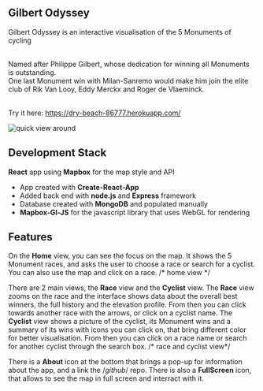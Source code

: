 ## Gilbert Odyssey

Gilbert Odyssey is an interactive visualisation of the 5 Monuments of cycling<br/><br/>

Named after Philippe Gilbert, whose dedication for winning all Monuments is outstanding.<br/>
One last Monument win with Milan-Sanremo would make him join the elite club of Rik Van Looy, 
Eddy Merckx and Roger de Vlaeminck.<br/><br/>

Try it here: https://dry-beach-86777.herokuapp.com/

![quick view around]()

## Development Stack

**React** app using **Mapbox** for the map style and API
- App created with **Create-React-App**
- Added back end with **node.js** and **Express** framework
- Database created with **MongoDB** and populated manually
- **Mapbox-Gl-JS** for the javascript library that uses WebGL for rendering

## Features

On the **Home** view, you can see the focus on the map. It shows the 5 Monument races, and asks the user to choose a race or search for a cyclist. You can also use the map and click on a race.
/* home view */

There are 2 main views, the **Race** view and the **Cyclist** view. 
The **Race** view zooms on the race and the interface shows data about the overall best winners, the full history and the elevation profile. From then you can click towards another race with the arrows, or click on a cyclist name. 
The **Cyclist** view shows a picture of the cyclist, its Monument wins and a summary of its wins with icons you can click on, that bring different color for better visualisation. From then you can click on a race name or search for another cyclist through the search box.
/* race and cyclist view*/

There is a **About** icon at the bottom that brings a pop-up for information about the app, and a link the /*github*/ repo.
There is also a **FullScreen** icon, that allows to see the map in full screen and interract with it.


